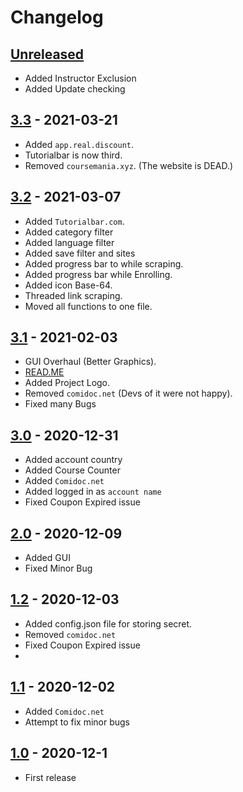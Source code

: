 # Changelog

## [Unreleased](https://github.com/techtanic/Udemy-Course-Grabber)

- Added Instructor Exclusion
- Added Update checking

## [3.3](https://github.com/techtanic/Udemy-Course-Grabber/releases/tag/v3.3) - 2021-03-21 

- Added `app.real.discount`.
- Tutorialbar is now third.
- Removed `coursemania.xyz`. (The website is DEAD.)

## [3.2](https://github.com/techtanic/Udemy-Course-Grabber/releases/tag/v3.2) - 2021-03-07

- Added `Tutorialbar.com`.
- Added category filter
- Added language filter
- Added save filter and sites
- Added progress bar to while scraping.
- Added progress bar while Enrolling.
- Added icon Base-64.
- Threaded link scraping.
- Moved all functions to one file.


## [3.1] - 2021-02-03

- GUI Overhaul (Better Graphics).
- [READ.ME](https://github.com/techtanic/Udemy-Course-Grabber/blob/master/README.md)
- Added Project Logo.
- Removed `comidoc.net` (Devs of it were not happy).
- Fixed many Bugs

## [3.0] - 2020-12-31

- Added account country
- Added Course Counter
- Added `Comidoc.net`
- Added logged in as `account name` 
- Fixed Coupon Expired issue

## [2.0] - 2020-12-09

- Added GUI
- Fixed Minor Bug

## [1.2] - 2020-12-03

- Added config.json file for storing secret. 
- Removed `comidoc.net`
- Fixed Coupon Expired issue
- 
## [1.1] - 2020-12-02

- Added `Comidoc.net`
- Attempt to fix minor bugs

## [1.0] - 2020-12-1

- First release

[3.1]: https://github.com/techtanic/Udemy-Course-Grabber/releases/tag/v3.1
[3.0]: https://github.com/techtanic/Udemy-Course-Grabber/releases/tag/v3.0
[2.0]: https://github.com/techtanic/Udemy-Course-Grabber/releases/tag/v2.0
[1.2]: https://github.com/techtanic/Udemy-Course-Grabber/releases/tag/v1.2
[1.1]: https://github.com/techtanic/Udemy-Course-Grabber/releases/tag/v1.1
[1.0]: https://github.com/techtanic/Udemy-Course-Grabber/releases/tag/v1.0
